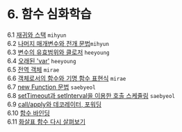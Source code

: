 # 6. 함수 심화학습
6.1 [재귀와 스택](./6.1_recursion.md) `mihyun`   
6.2 [나머지 매개변수와 전개 문법](./6.2_rest-parameters-spread.md)`mihyun`   
6.3 [변수의 유효범위와 클로저](./6.3_closure.md) `heeyoung`   
6.4 [오래된 'var'](./6.4_var.md) `heeyoung`   
6.5 [전역 객체](./6.5_global-object.md) `mirae`   
6.6 [객체로서의 함수와 기명 함수 표현식](./6.6_function-object.md) `mirae`   
6.7 [new Function 문법](./6.7_new-function.md) `saebyeol`   
6.8 [setTimeout과 setInterval을 이용한 호출 스케줄링](./6.8_settimeout-setinterval.md) `saebyeol`   
6.9 [call/apply와 데코레이터, 포워딩](./6.9_call-apply-decorators.md)   
6.10 [함수 바인딩](./6.10_bind.md)   
6.11 [화살표 함수 다시 살펴보기](./6.11_arrow-functions.md)   
